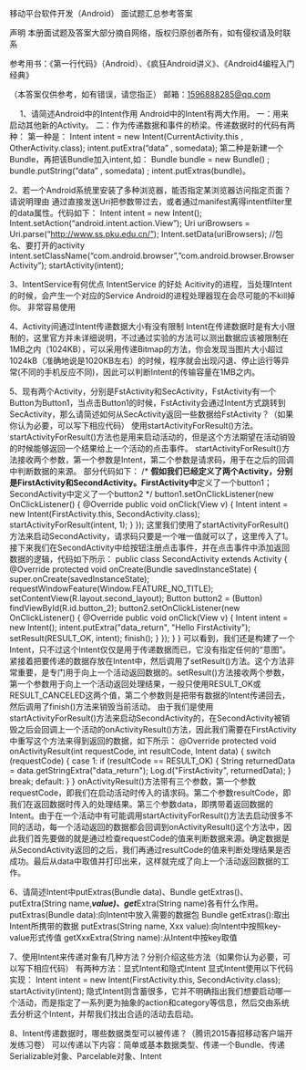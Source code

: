 

移动平台软件开发（Android）
面试题汇总参考答案


声明
本册面试题及答案大部分摘自网络，版权归原创者所有，如有侵权请及时联系

参考用书：《第一行代码》（Android）、《疯狂Android讲义》、《Android4编程入门经典》

（本答案仅供参考，如有错误，请您指正）
邮箱：1596888285@qq.com

 
1、请简述Android中的Intent作用
Android中的Intent有两大作用。
一：用来启动其他新的Activity。
二：作为传递数据和事件的桥梁。传递数据时的代码有两种：
第一种是：
Intent intent = new  Intent(CurrentActivity.this , OtherActivity.class); 
intent.putExtra(“data” , somedata); 
第二种是新建一个Bundle，再把该Bundle加入intent,如：
Bundle bundle = new Bundle() ; 
bundle.putString(“data” , somedata) ; 
intent.putExtras(bundle)。

2、若一个Android系统里安装了多种浏览器，能否指定某浏览器访问指定页面？请说明理由
通过直接发送Uri把参数带过去，或者通过manifest离得intentfilter里的data属性。代码如下：
Intent intent = new Intent();
Intent.setAction(“android.intent.action.View”);
Uri uriBrowsers = Uri.parse(“http://www.ss.pku.edu.cn/”);
Intent.setData(uriBrowsers);
//包名、要打开的activity
intent.setClassName(“com.android.browser”,”com.android.browser.BrowserActivity”);
startActivity(intent);

3、IntentService有何优点
IntentService 的好处
Acitivity的进程，当处理Intent的时候，会产生一个对应的Service
Android的进程处理器现在会尽可能的不kill掉你。
非常容易使用

4、Activity间通过Intent传递数据大小有没有限制
Intent在传递数据时是有大小限制的，这里官方并未详细说明，不过通过实验的方法可以测出数据应该被限制在1MB之内（1024KB），可以采用传递Bitmap的方法，你会发现当图片大小超过1024kB（准确地说是1020KB左右）的时候，程序就会出现闪退、停止运行等异常(不同的手机反应不同)，因此可以判断Intent的传输容量在1MB之内。


5、现有两个Activity，分别是FstActivity和SecActivity，FstActivity有一个Button为Button1，当点击Button1的时候，FstActivity会通过Intent方式跳转到SecActivity，那么请简述如何从SecActivity返回一些数据给FstActivity？（如果你认为必要，可以写下相应代码）
使用startActivityForResult()方法。startActivityForResult()方法也是用来启动活动的，但是这个方法期望在活动销毁的时候能够返回一个结果给上一个活动的点击事件。
startActivityForResult()方法接收两个参数，第一个参数是Intent，第二个参数是请求码，用于在之后的回调中判断数据的来源。
部分代码如下：
/*
**假如我们已经定义了两个Activity，分别是FirstActivity和SecondActivity。FirstActivity中**定义了一个button1；SecondActivity中定义了一个button2
*/
button1.setOnClickListener(new OnClickListener() { 
@Override 
public void onClick(View v) { 
Intent intent = new Intent(FirstActivity.this, SecondActivity.class); 
startActivityForResult(intent, 1); 
} 
});
这里我们使用了startActivityForResult()方法来启动SecondActivity，请求码只要是一个唯一值就可以了，这里传入了1。接下来我们在SecondActivity中给按钮注册点击事件，并在点击事件中添加返回数据的逻辑，代码如下所示： 
public class SecondActivity extends Activity { 
@Override 
protected void onCreate(Bundle savedInstanceState) { 
super.onCreate(savedInstanceState); 
requestWindowFeature(Window.FEATURE_NO_TITLE); 
setContentView(R.layout.second_layout); 
Button button2 = (Button) findViewById(R.id.button_2); 
button2.setOnClickListener(new OnClickListener() { 
@Override 
public void onClick(View v) { 
Intent intent = new Intent(); 
intent.putExtra("data_return", "Hello FirstActivity"); 
setResult(RESULT_OK, intent); 
finish(); 
} 
}); 
} 
} 
可以看到，我们还是构建了一个Intent，只不过这个Intent仅仅是用于传递数据而已，它没有指定任何的“意图”。紧接着把要传递的数据存放在Intent中，然后调用了setResult()方法。这个方法非常重要，是专门用于向上一个活动返回数据的。setResult()方法接收两个参数，第一个参数用于向上一个活动返回处理结果，一般只使用RESULT_OK或RESULT_CANCELED这两个值，第二个参数则是把带有数据的Intent传递回去，然后调用了finish()方法来销毁当前活动。 
由于我们是使用startActivityForResult()方法来启动SecondActivity的，在SecondActivity被销毁之后会回调上一个活动的onActivityResult()方法，因此我们需要在FirstActivity中重写这个方法来得到返回的数据，如下所示： 
@Override 
protected void onActivityResult(int requestCode, int resultCode, Intent data) { 
switch (requestCode) { 
case 1: 
if (resultCode == RESULT_OK) { 
String returnedData = data.getStringExtra("data_return"); 
Log.d("FirstActivity", returnedData); 
} 
break; 
default: 
} 
} 
onActivityResult()方法带有三个参数，第一个参数requestCode，即我们在启动活动时传入的请求码。第二个参数resultCode，即我们在返回数据时传入的处理结果。第三个参数data，即携带着返回数据的Intent。由于在一个活动中有可能调用startActivityForResult()方法去启动很多不同的活动，每一个活动返回的数据都会回调到onActivityResult()这个方法中，因此我们首先要做的就是通过检查requestCode的值来判断数据来源。确定数据是从SecondActivity返回的之后，我们再通过resultCode的值来判断处理结果是否成功。最后从data中取值并打印出来，这样就完成了向上一个活动返回数据的工作。

6、请简述Intent中putExtras(Bundle data)、Bundle getExtras()、putExtra(String name,***value)、get***Extra(String name)各有什么作用。
putExtras(Bundle data):向Intent中放入需要的数据包
Bundle getExtras():取出Intent所携带的数据
putExtras(String name, Xxx value):向Intent中按照key-value形式传值
getXxxExtra(String name):从Intent中按key取值


7、使用Intent来传递对象有几种方法？分别介绍这些方法（如果你认为必要，可以写下相应代码）
有两种方法：显式Intent和隐式Intent
显式Intent使用以下代码实现：
Intent intent = new Intent(FirstActivity.this, SecondActivity.class);
startActivity(intent);
隐式Intent则含蓄很多，它并不明确指出我们想要启动哪一个活动，而是指定了一系列更为抽象的action和category等信息，然后交由系统去分析这个Intent，并帮我们找出合适的活动去启动。


8、Intent传递数据时，哪些数据类型可以被传递？（腾讯2015春招移动客户端开发练习卷）
可以传递以下内容：简单或基本数据类型、传递一个Bundle、传递Serializable对象、Parcelable对象、Intent

